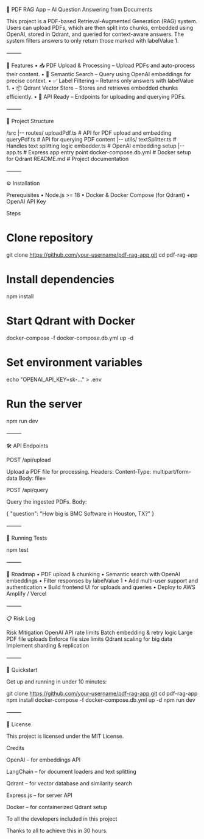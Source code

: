 📄 PDF RAG App – AI Question Answering from Documents

This project is a PDF-based Retrieval-Augmented Generation (RAG) system. Users can upload PDFs, which are then split into chunks, embedded using OpenAI, stored in Qdrant, and queried for context-aware answers. The system filters answers to only return those marked with labelValue 1.

⸻

🚀 Features
	•	📥 PDF Upload & Processing – Upload PDFs and auto-process their content.
	•	🔎 Semantic Search – Query using OpenAI embeddings for precise context.
	•	✅ Label Filtering – Returns only answers with labelValue 1.
	•	📦 Qdrant Vector Store – Stores and retrieves embedded chunks efficiently.
	•	📝 API Ready – Endpoints for uploading and querying PDFs.

⸻

📂 Project Structure

/src
  |-- routes/
        uploadPdf.ts      # API for PDF upload and embedding
        queryPdf.ts       # API for querying PDF content
  |-- utils/
        textSplitter.ts   # Handles text splitting logic
        embedder.ts       # OpenAI embedding setup
  |-- app.ts              # Express app entry point
docker-compose.db.yml     # Docker setup for Qdrant
README.md                 # Project documentation


⸻

⚙️ Installation

Prerequisites
	•	Node.js >= 18
	•	Docker & Docker Compose (for Qdrant)
	•	OpenAI API Key

Steps

# Clone repository
git clone https://github.com/your-username/pdf-rag-app.git
cd pdf-rag-app

# Install dependencies
npm install

# Start Qdrant with Docker
docker-compose -f docker-compose.db.yml up -d

# Set environment variables
echo "OPENAI_API_KEY=sk-..." > .env

# Run the server
npm run dev


⸻

🛠 API Endpoints

POST /api/upload

Upload a PDF file for processing.
Headers: Content-Type: multipart/form-data
Body: file=<your-pdf-file>

POST /api/query

Query the ingested PDFs.
Body:

{
  "question": "How big is BMC Software in Houston, TX?"
}


⸻

🧪 Running Tests

npm test


⸻

🏁 Roadmap
	•	PDF upload & chunking
	•	Semantic search with OpenAI embeddings
	•	Filter responses by labelValue 1
	•	Add multi-user support and authentication
	•	Build frontend UI for uploads and queries
	•	Deploy to AWS Amplify / Vercel

⸻

📋 Risk Log

Risk	Mitigation
OpenAI API rate limits	Batch embedding & retry logic
Large PDF file uploads	Enforce file size limits
Qdrant scaling for big data	Implement sharding & replication


⸻

🏃 Quickstart

Get up and running in under 10 minutes:

git clone https://github.com/your-username/pdf-rag-app.git
cd pdf-rag-app
npm install
docker-compose -f docker-compose.db.yml up -d
npm run dev


⸻

📜 License

This project is licensed under the MIT License.



Credits

OpenAI – for embeddings API

LangChain – for document loaders and text splitting

Qdrant – for vector database and similarity search

Express.js – for server API

Docker – for containerized Qdrant setup


To all the developers included in this project 

Thanks to all to achieve this in 30 hours. 
